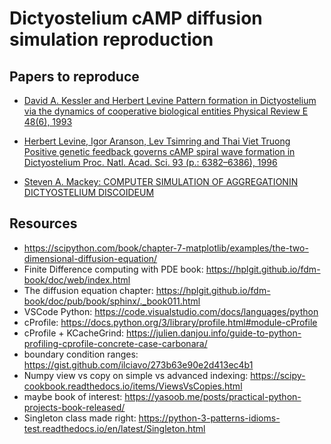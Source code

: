 # Dictyostelium cAMP diffusion simulation reproduction

## Papers to reproduce

- [David A. Kessler and Herbert Levine Pattern formation in Dictyostelium via the dynamics of
cooperative biological entities Physical Review E 48(6), 1993](https://www.researchgate.net/profile/Herbert_Levine/publication/13328466_Pattern_formation_in_Dictyostelium_via_the_dynamics_of_cooperative_biological_entities/links/0046352c1c3a716c7f000000.pdf)

- [Herbert Levine, Igor Aranson, Lev Tsimring and Thai Viet Truong Positive genetic feedback
governs cAMP spiral wave formation in Dictyostelium Proc. Natl. Acad. Sci. 93 (p.: 6382–6386),
1996](http://pearl.elte.hu/andras/sysbio3/2015/08_dyctiostelium/levine_pnas_96.pdf)

- [Steven A. Mackey: COMPUTER  SIMULATION  OF  AGGREGATIONIN  DICTYOSTELIUM   DISCOIDEUM](https://jcs.biologists.org/content/joces/33/1/1.full.pdf)


## Resources 

- https://scipython.com/book/chapter-7-matplotlib/examples/the-two-dimensional-diffusion-equation/
- Finite Difference computing with PDE book: https://hplgit.github.io/fdm-book/doc/web/index.html
- The diffusion equation chapter: https://hplgit.github.io/fdm-book/doc/pub/book/sphinx/._book011.html
- VSCode Python: https://code.visualstudio.com/docs/languages/python
- cProfile: https://docs.python.org/3/library/profile.html#module-cProfile
- cProfile + KCacheGrind: https://julien.danjou.info/guide-to-python-profiling-cprofile-concrete-case-carbonara/
- boundary condition ranges: https://gist.github.com/ilciavo/273b63e90e2d413ec4b1
- Numpy view vs copy on simple vs advanced indexing: https://scipy-cookbook.readthedocs.io/items/ViewsVsCopies.html
- maybe book of interest: https://yasoob.me/posts/practical-python-projects-book-released/
- Singleton class made right: https://python-3-patterns-idioms-test.readthedocs.io/en/latest/Singleton.html
